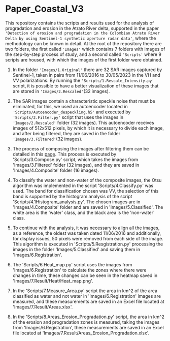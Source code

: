 # Paper_Coastal_V3

This repository contains the scripts and results used for the analysis of progradation and erosion in the Atrato River delta, supported in the paper 
`'Detection of erosion and progradation in the Colombian Atrato River Delta by using Sentinel-1 synthetic aperture radar data'`, where the methodology can be known in detail. At the root of the repository there are two folders, the first called `'Images'` which contains 7 folders with images of the step-by-step process of study, and a second called `'Scripts'` where 9 scripts are housed, with which the images of the first folder were obtained.

1. In the folder `'Images/1.Original'` there are 32 SAR images captured by Sentinel-1, taken in pairs from 11/06/2016 to 30/05/2023 in the VH and VV polarizations. By running the `'Scripts/1.Rescale_Intensity.py'` script, it is possible to have a better visualization of these images that are stored in `'Images/2.Rescaled'`(32 images).

2. The SAR images contain a characteristic speckle noise that must be eliminated, for this, we used an autoencoder located in `'Scripts/Autoencoder_despeckling.h5'` and executed by `'Scripts/2.Filter.py'` script that uses the images in `'Images/2.Rescaled'` folder (32 images). This autoencoder receives images of 512x512 pixels, by which it is necessary to divide each image, and after being filtered, they are saved in the folder `'Images/3.Filtered'`(32 images).

3. The process of composing the images after filtering them can be detailed in this [page](https://sentinels.copernicus.eu/web/sentinel/user-guides/sentinel-1-sar/product-overview/polarimetry). This process is executed by 'Scripts/3.Compose.py' script, which takes the images from 'Images/3.Filtered' folder (32 images), and they are saved in 'Images/4.Composite' folder (16 images).

4. To classify the water and non-water of the composite images, the Otsu algorithm was implemented in the script 'Scripts/4.Classify.py' was used. The band for classification chosen was VV, the selection of this band is supported by the histogram analysis of the script 'Scripts/4.1Histogram_analysis.py'. The chosen images are in 'Images/4.Composite' folder and are saved in 'Images/5.Classified'. The white area is the 'water' class, and the black area is the 'non-water' class.

5. To continue with the analysis, it was necessary to align all the images, as a reference, the oldest was taken dated 11/06/2016 and additionally, for display issues, 50 pixels were removed from each side of the image. This algorithm is executed in 'Scripts/5.Resgistration.py' processing the images in the folder 'Images/5.Classified' and saving them in 'Images/6.Registration'.

6. The 'Scripts/6.Heat_map.py' script uses the images from 'Images/6.Registration' to calculate the zones where there were changes in time, these changes can be seen in the heatmap saved in 'Images/7.Result/Heat/Heat_map.png'.

7. In the 'Scripts/7.Measure_Area.py' script the area in km^2 of the area classified as water and not water in 'Images/6.Registration' images are measured, and these measurements are saved in an Excel file located at 'Images/7.Result/Areas.xlsx'.

8. In the 'Scripts/8.Areas_Erosion_Progradation.py' script, the area in km^2 of the erosion and progradation zones is measured, taking the images from 'Images/6.Registration', these measurements are saved in an Excel file located at 'Images/7.Result/Areas_Erosion_Progradation.xlsx'.
